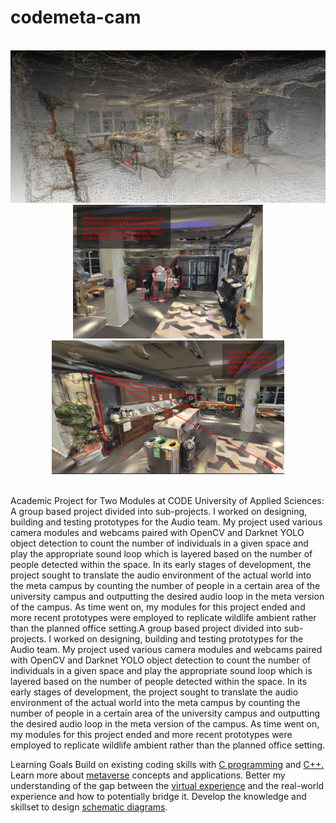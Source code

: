 # codemeta-cam

<br>
<div align="center">
<img alt-txt="CODE_META Concept Design" src="https://github.com/berlin-experiment/readme-files/raw/master/imgs/code-meta/code-meta.jpeg" width="680px"><br>
<img alt-txt="CODE_META Purpose Concept Design" src="https://github.com/berlin-experiment/readme-files/blob/master/imgs/code-meta/camera-purpose.png" height="214px">
<img alt-txt="CODE_META View Concept Design" src="https://github.com/berlin-experiment/readme-files/blob/master/imgs/code-meta/camera-view.png" height="214px">
  
  
</div>
<br>

Academic Project for Two Modules at CODE University of Applied Sciences: A group based project divided into sub-projects. I worked on designing, building and testing prototypes for the Audio team. My project used various camera modules and webcams paired with OpenCV and Darknet YOLO object detection to count the number of individuals in a given space and play the appropriate sound loop which is layered based on the number of people detected within the space. In its early stages of development, the project sought to translate the audio environment of the actual world into the meta campus by counting the number of people in a certain area of the university campus and outputting the desired audio loop in the meta version of the campus. As time went on, my modules for this project ended and more recent prototypes were employed to replicate wildlife ambient rather than the planned office setting.A group based project divided into sub-projects. I worked on designing, building and testing prototypes for the Audio team. My project used various camera modules and webcams paired with OpenCV and Darknet YOLO object detection to count the number of individuals in a given space and play the appropriate sound loop which is layered based on the number of people detected within the space. In its early stages of development, the project sought to translate the audio environment of the actual world into the meta campus by counting the number of people in a certain area of the university campus and outputting the desired audio loop in the meta version of the campus. As time went on, my modules for this project ended and more recent prototypes were employed to replicate wildlife ambient rather than the planned office setting.

Learning Goals
Build on existing coding skills with [C programming](https://en.wikipedia.org/wiki/C_(programming_language)) and [C++.](https://en.wikipedia.org/wiki/C%2B%2B)
Learn more about [metaverse](https://www.wired.com/story/what-is-the-metaverse/) concepts and applications.
Better my understanding of the gap between the [virtual experience](https://www.iberdrola.com/innovation/virtual-reality) and the real-world experience and how to potentially bridge it.
Develop the knowledge and skillset to design [schematic diagrams](https://www.analog.com/en/analog-dialogue/studentzone/studentzone-february-2017.html#:~:text=I%20like%20the,in%20the%20circuit.%E2%80%9D).
